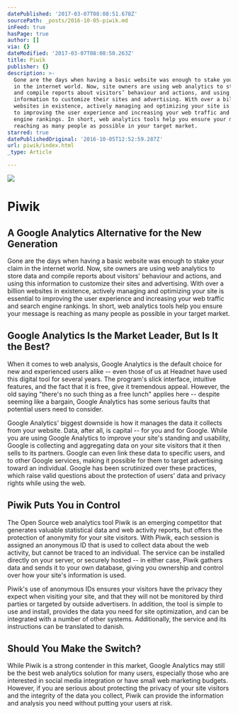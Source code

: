 ```yaml
---
datePublished: '2017-03-07T08:08:51.678Z'
sourcePath: _posts/2016-10-05-piwik.md
inFeed: true
hasPage: true
author: []
via: {}
dateModified: '2017-03-07T08:08:50.263Z'
title: Piwik
publisher: {}
description: >-
  Gone are the days when having a basic website was enough to stake your claim
  in the internet world. Now, site owners are using web analytics to store data
  and compile reports about visitors’ behaviour and actions, and using this
  information to customize their sites and advertising. With over a billion
  websites in existence, actively managing and optimizing your site is essential
  to improving the user experience and increasing your web traffic and search
  engine rankings. In short, web analytics tools help you ensure your message is
  reaching as many people as possible in your target market. 
starred: true
datePublishedOriginal: '2016-10-05T12:52:59.287Z'
url: piwik/index.html
_type: Article

---
```

![](https://the-grid-user-content.s3-us-west-2.amazonaws.com/5b479bf4-4c9b-4fff-9064-a0d70ce887a2.jpg)

# Piwik

## A Google Analytics Alternative for the New Generation

Gone are the days when having a basic website was enough to stake your claim in the internet world. Now, site owners are using web analytics to store data and compile reports about visitors' behaviour and actions, and using this information to customize their sites and advertising. With over a billion websites in existence, actively managing and optimizing your site is essential to improving the user experience and increasing your web traffic and search engine rankings. In short, web analytics tools help you ensure your message is reaching as many people as possible in your target market. 

## Google Analytics Is the Market Leader, But Is It the Best?

When it comes to web analysis, Google Analytics is the default choice for new and experienced users alike -- even those of us at Headnet have used this digital tool for several years. The program's slick interface, intuitive features, and the fact that it is free, give it tremendous appeal. However, the old saying "there's no such thing as a free lunch" applies here -- despite seeming like a bargain, Google Analytics has some serious faults that potential users need to consider.

Google Analytics' biggest downside is how it manages the data it collects from your website. Data, after all, is capital -- for you and for Google. While you are using Google Analytics to improve your site's standing and usability, Google is collecting and aggregating data on your site visitors that it then sells to its partners. Google can even link these data to specific users, and to other Google services, making it possible for them to target advertising toward an individual. Google has been scrutinized over these practices, which raise valid questions about the protection of users' data and privacy rights while using the web.

## Piwik Puts You in Control

The Open Source web analytics tool Piwik is an emerging competitor that generates valuable statistical data and web activity reports, but offers the protection of anonymity for your site visitors. With Piwik, each session is assigned an anonymous ID that is used to collect data about the web activity, but cannot be traced to an individual. The service can be installed directly on your server, or securely hosted -- in either case, Piwik gathers data and sends it to your own database, giving you ownership and control over how your site's information is used.

Piwik's use of anonymous IDs ensures your visitors have the privacy they expect when visiting your site, and that they will not be monitored by third parties or targeted by outside advertisers. In addition, the tool is simple to use and install, provides the data you need for site optimization, and can be integrated with a number of other systems. Additionally, the service and its instructions can be translated to danish.

## Should You Make the Switch?

While Piwik is a strong contender in this market, Google Analytics may still be the best web analytics solution for many users, especially those who are interested in social media integration or have small web marketing budgets. However, if you are serious about protecting the privacy of your site visitors and the integrity of the data you collect, Piwik can provide the information and analysis you need without putting your users at risk.